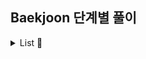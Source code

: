 ## Baekjoon 단계별 풀이

<details><summary> List 🔎</summary>

## Site
☑ [`Baekjoon URL`](https://www.acmicpc.net/step)
<br><br>

## Problems

#### 1단계(L1) : 입출력과 사칙연산
- [x] [2557](https://github.com/cyoungeun/Algorithm/blob/master/src/BOJ/L1/_2557.java) - Hello World
- [x] [1000](https://github.com/cyoungeun/Algorithm/blob/master/src/BOJ/L1/_1000.java) - A+B
- [x] [1001](https://github.com/cyoungeun/Algorithm/blob/master/src/BOJ/L1/_1001.java) - A-B
- [x] [10998](https://github.com/cyoungeun/Algorithm/blob/master/src/BOJ/L1/_10998.java) - A×B
- [x] [1008](https://github.com/cyoungeun/Algorithm/blob/master/src/BOJ/L1/_1008.java) - A/B
- [x] [10869](https://github.com/cyoungeun/Algorithm/blob/master/src/BOJ/L1/_10869.java) - 사칙연산
- [x] [10926](https://github.com/cyoungeun/Algorithm/blob/master/src/BOJ/L1/_10926.java) - ??!
- [x] [18108](https://github.com/cyoungeun/Algorithm/blob/master/src/BOJ/L1/_18108.java) - 1998년생이 태국에서는 2541년생
- [x] [10430](https://github.com/cyoungeun/Algorithm/blob/master/src/BOJ/L1/_10430.java) - 나머지
- [x] [2588](https://github.com/cyoungeun/Algorithm/blob/master/src/BOJ/L1/_2588.java) - 곱셈
- [x] [11382](https://github.com/cyoungeun/Algorithm/blob/master/src/BOJ/L1/_11382.java) - 꼬마 정민
- [x] [10171](https://github.com/cyoungeun/Algorithm/blob/master/src/BOJ/L1/_10171.java) - 고양이
- [x] [10172](https://github.com/cyoungeun/Algorithm/blob/master/src/BOJ/L1/_10172.java) - 개

#### 2단계(L2) : 조건문
- [x] [1330](https://github.com/cyoungeun/Algorithm/blob/master/src/BOJ/L2/_1330.java) - 두 수 비교하기
- [x] [9498](https://github.com/cyoungeun/Algorithm/blob/master/src/BOJ/L2/_9498.java) - 시험 성적
- [x] [2753](https://github.com/cyoungeun/Algorithm/blob/master/src/BOJ/L2/_2753.java) - 윤년
- [x] [14681](https://github.com/cyoungeun/Algorithm/blob/master/src/BOJ/L2/_14681.java) - 사분면 고르기
- [x] [2884](https://github.com/cyoungeun/Algorithm/blob/master/src/BOJ/L2/_2884.java) - 알람 시계
- [x] [2525](https://github.com/cyoungeun/Algorithm/blob/master/src/BOJ/L2/_2525.java) - 오븐 시계
- [x] [2480](https://github.com/cyoungeun/Algorithm/blob/master/src/BOJ/L2/_2480.java) - 주사위 세개

#### 3단계(L3) : 반복문
- [x] [2739](https://github.com/cyoungeun/Algorithm/blob/master/src/BOJ/L3/_2739.java) - 구구단
- [x] [10950](https://github.com/cyoungeun/Algorithm/blob/master/src/BOJ/L3/_10950.java) - 	A+B - 3
- [x] [8393](https://github.com/cyoungeun/Algorithm/blob/master/src/BOJ/L3/_8393.java) - 합
- [x] [25304](https://github.com/cyoungeun/Algorithm/blob/master/src/BOJ/L3/_25304.java) - 영수증
- [x] [25314](https://github.com/cyoungeun/Algorithm/blob/master/src/BOJ/L3/_25314.java) - 코딩은 체육과목 입니다
- [x] [15552](https://github.com/cyoungeun/Algorithm/blob/master/src/BOJ/L3/_15552.java) - 빠른 A+B
- [x] [11021](https://github.com/cyoungeun/Algorithm/blob/master/src/BOJ/L3/_11021.java) - A+B - 7
- [x] [11022](https://github.com/cyoungeun/Algorithm/blob/master/src/BOJ/L3/_11022.java) - A+B - 8
- [x] [2438](https://github.com/cyoungeun/Algorithm/blob/master/src/BOJ/L3/_2438.java) - 별 찍기 - 1
- [x] [2439](https://github.com/cyoungeun/Algorithm/blob/master/src/BOJ/L3/_2439.java) - 별 찍기 - 2
- [x] [10952](https://github.com/cyoungeun/Algorithm/blob/master/src/BOJ/L3/_10952.java) - A+B - 5
- [x] [10951](https://github.com/cyoungeun/Algorithm/blob/master/src/BOJ/L3/_10951.java) - A+B - 4

#### 4단계(L4) : 1차원 배열
- [x] [10871](https://github.com/cyoungeun/Algorithm/blob/master/src/BOJ/L4/_10871.java) - X보다 작은 수
- [x] [10818](https://github.com/cyoungeun/Algorithm/blob/master/src/BOJ/L4/_10818.java) - 최소, 최대
- [x] [2562](https://github.com/cyoungeun/Algorithm/blob/master/src/BOJ/L4/_2562.java) - 최댓값
- [x] [3052](https://github.com/cyoungeun/Algorithm/blob/master/src/BOJ/L4/_3052.java) - 나머지
- [x] [1546](https://github.com/cyoungeun/Algorithm/blob/master/src/BOJ/L4/_1546.java) - 평균

#### 5단계(L5) : 문자열
- [x] [11654](https://github.com/cyoungeun/Algorithm/blob/master/src/BOJ/L5/_11654.java) - 아스키 코드
- [x] [11720](https://github.com/cyoungeun/Algorithm/blob/master/src/BOJ/L5/_11720.java) - 숫자의 합
- [x] [10809](https://github.com/cyoungeun/Algorithm/blob/master/src/BOJ/L5/_10809.java) - 알파벳 찾기
- [x] [2675](https://github.com/cyoungeun/Algorithm/blob/master/src/BOJ/L5/_2675.java) - 문자열 반복
- [x] [1152](https://github.com/cyoungeun/Algorithm/blob/master/src/BOJ/L5/_1152.java) - 단어의 개수
- [x] [2908](https://github.com/cyoungeun/Algorithm/blob/master/src/BOJ/L5/_2908.java) - 상수
- [x] [5622](https://github.com/cyoungeun/Algorithm/blob/master/src/BOJ/L5/_5622.java) - 다이얼

#### 6단계(L6) : 심화 1
- [x] [25083](https://github.com/cyoungeun/Algorithm/blob/master/src/BOJ/L6/_25083.java) - 새싹
- [x] [3003](https://github.com/cyoungeun/Algorithm/blob/master/src/BOJ/L6/_3003.java) - 킹, 퀸, 룩, 비숍, 나이트, 폰
- [x] [1157](https://github.com/cyoungeun/Algorithm/blob/master/src/BOJ/L6/_1157.java) - 단어 공부
- [x] [4344](https://github.com/cyoungeun/Algorithm/blob/master/src/BOJ/L6/_4344.java) - 평균은 넘겠지
- [x] [2941](https://github.com/cyoungeun/Algorithm/blob/master/src/BOJ/L6/_2941.java) - 크로아티아 알파벳
- [x] [1316](https://github.com/cyoungeun/Algorithm/blob/master/src/BOJ/L6/_1316.java) - 그룹 단어 체커

#### 7단계(L7) : 2차원 배열

#### 8단계(L8) : 일반 수학 1
- [x] [2292](https://github.com/cyoungeun/Algorithm/blob/master/src/BOJ/L8/_2292.java) - 벌집
- [x] [1193](https://github.com/cyoungeun/Algorithm/blob/master/src/BOJ/L8/_1193.java) - 분수찾기
- [x] [2869](https://github.com/cyoungeun/Algorithm/blob/master/src/BOJ/L8/_2869.java) - 달팽이는 올라가고 싶다
- [x] [10757](https://github.com/cyoungeun/Algorithm/blob/master/src/BOJ/L8/_10757.java) - 큰 수 A+B

#### 9단계(L9) : 약수, 배수와 소수
- [x] [1978](https://github.com/cyoungeun/Algorithm/blob/master/src/BOJ/L9/_1978.java) - 소수 찾기
- [x] [2581](https://github.com/cyoungeun/Algorithm/blob/master/src/BOJ/L9/_2581.java) - 소수
- [x] [11653](https://github.com/cyoungeun/Algorithm/blob/master/src/BOJ/L9/_11653.java) - 소인수분해

#### 10단계(L10) : 기하: 직사각형과 삼각형
- [x] [1085](https://github.com/cyoungeun/Algorithm/blob/master/src/BOJ/L10/_1085.java) - 직사각형에서 탈출
- [x] [3009](https://github.com/cyoungeun/Algorithm/blob/master/src/BOJ/L10/_3009.java) - 네 번째 점

#### 12단계(L12) : 브루트 포스
- [x] [2839](https://github.com/cyoungeun/Algorithm/blob/master/src/BOJ/L12/_2839.java) - 설탕배달

#### 15단계(L15) : 약수, 배수와 소수
- [x] [1929](https://github.com/cyoungeun/Algorithm/blob/master/src/BOJ/L15/_1929.java) - 소수 구하기
- [x] [4948](https://github.com/cyoungeun/Algorithm/blob/master/src/BOJ/L15/_4948.java) - 베르트랑 공준

#### 17단계(L17) : 조합론
- [x] [10872](https://github.com/cyoungeun/Algorithm/blob/master/src/BOJ/L17/_10872.java) - 팩토리얼

#### 21단계(L21) : 재귀
- [x] [10870](https://github.com/cyoungeun/Algorithm/blob/master/src/BOJ/L21/_10870.java) - 피보나치 수 5

#### 기타 (L0) : 단계별 항목 변경된 문제 모음
- [x] [10718](https://github.com/cyoungeun/Algorithm/blob/master/src/BOJ/L0/_10718.java) - We love kriii
- [x] [2741](https://github.com/cyoungeun/Algorithm/blob/master/src/BOJ/L0/_2741.java) - N 찍기
- [x] [2742](https://github.com/cyoungeun/Algorithm/blob/master/src/BOJ/L0/_2742.java) - 기찍 N
- [x] [1110](https://github.com/cyoungeun/Algorithm/blob/master/src/BOJ/L0/_1110.java) - 더하기 사이클
- [x] [2577](https://github.com/cyoungeun/Algorithm/blob/master/src/BOJ/L0/_2577.java) - 숫자의 개수
- [x] [8958](https://github.com/cyoungeun/Algorithm/blob/master/src/BOJ/L0/_8958.java) - OX퀴즈
- [x] [15596](https://github.com/cyoungeun/Algorithm/blob/master/src/BOJ/L0/_15596.java) - 정수 N개의 합
- [x] [4673](https://github.com/cyoungeun/Algorithm/blob/master/src/BOJ/L0/_4673.java) - 셀프 넘버
- [x] [1065](https://github.com/cyoungeun/Algorithm/blob/master/src/BOJ/L0/_1065.java) - 한수
- [x] [1712](https://github.com/cyoungeun/Algorithm/blob/master/src/BOJ/L0/_1712.java) - 손익분기점
- [x] [10250](https://github.com/cyoungeun/Algorithm/blob/master/src/BOJ/L0/_10250.java) - ACM 호텔
- [x] [2775](https://github.com/cyoungeun/Algorithm/blob/master/src/BOJ/L0/_2775.java) - 부녀회장이 될테야
- [x] [1011](https://github.com/cyoungeun/Algorithm/blob/master/src/BOJ/L0/_1011.java) - Fly me to the Alpha Centauri
- [x] [9020](https://github.com/cyoungeun/Algorithm/blob/master/src/BOJ/L0/_9020.java) - 골드바흐의 추측
- [x] [4153](https://github.com/cyoungeun/Algorithm/blob/master/src/BOJ/L0/_4153.java) - 직각삼각형
- [x] [3053](https://github.com/cyoungeun/Algorithm/blob/master/src/BOJ/L0/_3053.java) - 택시 기하학
- [x] [1002](https://github.com/cyoungeun/Algorithm/blob/master/src/BOJ/L0/_1002.java) - 터렛

</details>
